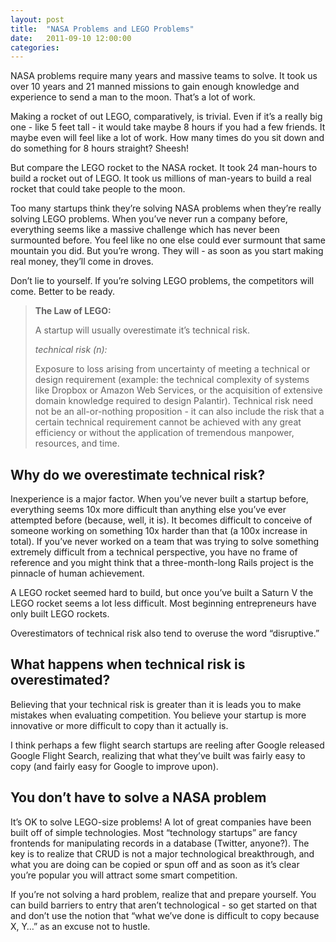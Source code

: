 ```yaml
---
layout: post
title:  "NASA Problems and LEGO Problems"
date:   2011-09-10 12:00:00
categories:
---
```


NASA problems require many years and massive teams to solve. It took us over 10 years and 21 manned missions to gain enough knowledge and experience to send a man to the moon. That’s a lot of work.

Making a rocket of out LEGO, comparatively, is trivial. Even if it’s a really big one - like 5 feet tall - it would take maybe 8 hours if you had a few friends. It maybe even will feel like a lot of work. How many times do you sit down and do something for 8 hours straight? Sheesh!

But compare the LEGO rocket to the NASA rocket. It took 24 man-hours to build a rocket out of LEGO. It took us millions of man-years to build a real rocket that could take people to the moon.

Too many startups think they’re solving NASA problems when they’re really solving LEGO problems. When you’ve never run a company before, everything seems like a massive challenge which has never been surmounted before. You feel like no one else could ever surmount that same mountain you did. But you’re wrong. They will - as soon as you start making real money, they’ll come in droves.

Don’t lie to yourself. If you’re solving LEGO problems, the competitors will come. Better to be ready.

> **The Law of LEGO:**
>
> A startup will usually overestimate it’s technical risk.
>
> *technical risk (n):*
>
> Exposure to loss arising from uncertainty of meeting a technical or design requirement (example: the technical complexity of systems like Dropbox or Amazon Web Services, or the acquisition of extensive domain knowledge required to design Palantir). Technical risk need not be an all-or-nothing proposition - it can also include the risk that a certain technical requirement cannot be achieved with any great efficiency or without the application of tremendous manpower, resources, and time.

## Why do we overestimate technical risk?

Inexperience is a major factor. When you’ve never built a startup before, everything seems 10x more difficult than anything else you’ve ever attempted before (because, well, it is). It becomes difficult to conceive of someone working on something 10x harder than that (a 100x increase in total). If you’ve never worked on a team that was trying to solve something extremely difficult from a technical perspective, you have no frame of reference and you might think that a three-month-long Rails project is the pinnacle of human achievement.

A LEGO rocket seemed hard to build, but once you’ve built a Saturn V the LEGO rocket seems a lot less difficult. Most beginning entrepreneurs have only built LEGO rockets.

Overestimators of technical risk also tend to overuse the word “disruptive.”

## What happens when technical risk is overestimated?

Believing that your technical risk is greater than it is leads you to make mistakes when evaluating competition. You believe your startup is more innovative or more difficult to copy than it actually is.

I think perhaps a few flight search startups are reeling after Google released Google Flight Search, realizing that what they’ve built was fairly easy to copy (and fairly easy for Google to improve upon).

## You don’t have to solve a NASA problem

It’s OK to solve LEGO-size problems! A lot of great companies have been built off of simple technologies. Most “technology startups” are fancy frontends for manipulating records in a database (Twitter, anyone?). The key is to realize that CRUD is not a major technological breakthrough, and what you are doing can be copied or spun off and as soon as it’s clear you’re popular you will attract some smart competition.

If you’re not solving a hard problem, realize that and prepare yourself. You can build barriers to entry that aren’t technological - so get started on that and don’t use the notion that “what we’ve done is difficult to copy because X, Y…” as an excuse not to hustle.
